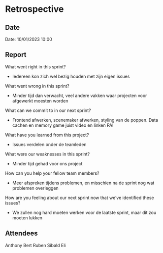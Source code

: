 # Retrospective
## Date
Date: 10/01/2023 10:00

## Report
What went right in this sprint?
- Iedereen kon zich wel bezig houden met zijn eigen issues

What went wrong in this sprint?
- Minder tijd dan verwacht, veel andere vakken waar projecten voor afgewerkt moesten worden

What can we commit to in our next sprint?
- Frontend afwerken, scenemaker afwerken, styling van de poppen. Data cachen en memory game juist video en linken PAI

What have you learned from this project?
- Issues verdelen onder de teamleden

What were our weaknesses in this sprint?
- Minder tijd gehad voor ons project

How can you help your fellow team members?
- Meer afspreken tijdens problemen, en misschien na de sprint nog wat problemen overleggen

How are you feeling about our next sprint now that we’ve identified these issues?
- We zullen nog hard moeten werken voor de laatste sprint, maar dit zou moeten lukken

## Attendees
Anthony
Bert
Ruben
Sibald
Eli